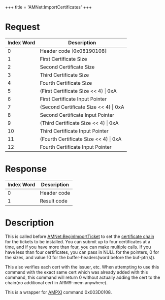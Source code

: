 +++
title = 'AMNet:ImportCertificates'
+++

# Request

| Index Word | Description                             |
|------------|-----------------------------------------|
| 0          | Header code \[0x08190108\]              |
| 1          | First Certificate Size                  |
| 2          | Second Certificate Size                 |
| 3          | Third Certificate Size                  |
| 4          | Fourth Certificate Size                 |
| 5          | (First Certificate Size \<\< 4) \| 0xA  |
| 6          | First Certificate Input Pointer         |
| 7          | (Second Certificate Size \<\< 4) \| 0xA |
| 8          | Second Certificate Input Pointer        |
| 9          | (Third Certificate Size \<\< 4) \| 0xA  |
| 10         | Third Certificate Input Pointer         |
| 11         | (Fourth Certificate Size \<\< 4) \| 0xA |
| 12         | Fourth Certificate Input Pointer        |

# Response

| Index Word | Description |
|------------|-------------|
| 0          | Header code |
| 1          | Result code |

# Description

This is called before
[AMNet:BeginImportTicket](AMNet:BeginImportTicket "wikilink") to set the
[certificate chain](Ticket#certificate_chain "wikilink") for the tickets
to be installed. You can submit up to four certificates at a time, and
if you have more than four, you can make multiple calls. If you have
less than four certificates, you can pass in NULL for the pointers, 0
for the sizes, and value 10 for the buffer-headers(word before the
buf-ptr(s)).

This also verifies each cert with the issuer, etc. When attempting to
use this command with the exact same cert which was already added with
this command, this command will return 0 without actually adding the
cert to the chain(no additional cert in ARM9-mem anywhere).

This is a wrapper for
[AMPXI](Application_Manager_Services_PXI "wikilink") command 0x003D0108.
